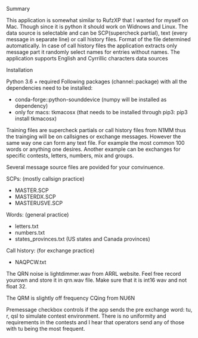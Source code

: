 Summary

This application is somewhat similar to RufzXP that I wanted for myself on Mac. Though since it is python it should work on Widnows and Linux. The data source is selectable and can be SCP(supercheck partial), text (every message in separate line) or call history files. Format of the file determined automatically. In case of call history files the application extracts only message part it randomly select names for entries without names.
The application supports English and Cyrrillic characters data sources

Installation

Python 3.6 + required
Following packages (channel::package) with all the dependencies need to be installed:
* conda-forge::python-sounddevice (numpy will be installed as dependency)
* only for macs: tkmacosx (that needs to be installed through pip3: pip3 install tkmacosx)

Training files are supercheck partials or call history files from N1MM thus the trainging will be on callsignes or exchange messages. However the same way one can form any text file. For example the most common 100 words or anything one desires. Another example can be exchanges for specific contests, letters, numbers, mix and groups. 

Several message source files are povided for your convinuence.

SCPs: (mostly callsign practice)
* MASTER.SCP
* MASTERDX.SCP
* MASTERUSVE.SCP

Words: (general practice)
* letters.txt
* numbers.txt
* states_provinces.txt (US states and Canada provinces)

Call history: (for exchange practice)
* NAQPCW.txt

The QRN noise is lightdimmer.wav from ARRL website. Feel free record yourown and store it in qrn.wav file. Make sure that it is int16 wav and not float 32.

The QRM is slightly off frequency CQing from NU6N

Premessage checkbox controls if the app sends the pre exchange word: tu, r, qsl to simulate contest environment. There is no uniformity and requirements in the contests and I hear that operators send any of those with tu being the most frequent.
